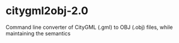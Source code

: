 # citygml2obj-2.0
Command line converter of CityGML (.gml) to OBJ (.obj) files, while maintaining the semantics 
